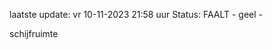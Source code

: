 laatste update: 
vr 10-11-2023 21:58   uur 
Status: FAALT - geel - 
<div class="service Y">schijfruimte</div>